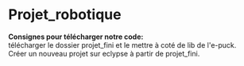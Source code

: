 # Projet_robotique
__Consignes pour télécharger notre code:__ <br>
télécharger le dossier projet_fini et le mettre à coté de lib de l'e-puck. <br>
Créer un nouveau projet sur eclypse à partir de projet_fini.
